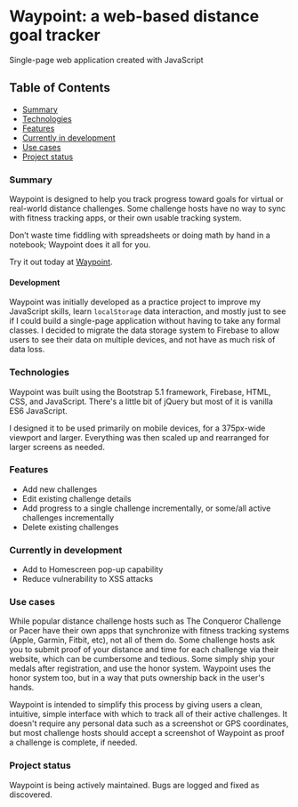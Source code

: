 # Waypoint: a web-based distance goal tracker
Single-page web application created with JavaScript

## Table of Contents
- [Summary](#summary)
- [Technologies](#technologies)
- [Features](#features)
- [Currently in development](#currently-in-development)
- [Use cases](#use-cases)
- [Project status](#project-status)

### Summary
Waypoint is designed to help you track progress toward goals for virtual or real-world distance challenges. Some challenge hosts have no way to sync with fitness tracking apps, or their own usable tracking system.

Don’t waste time fiddling with spreadsheets or doing math by hand in a notebook; Waypoint does it all for you.

Try it out today at [Waypoint](https://waypointapp.net).

#### Development
Waypoint was initially developed as a practice project to improve my JavaScript skills, learn `localStorage` data interaction, and mostly just to see if I could build a single-page application without having to take any formal classes.  I decided to migrate the data storage system to Firebase to allow users to see their data on multiple devices, and not have as much risk of data loss.

### Technologies
Waypoint was built using the Bootstrap 5.1 framework, Firebase, HTML, CSS, and JavaScript.  There's a little bit of jQuery but most of it is vanilla ES6 JavaScript.

I designed it to be used primarily on mobile devices, for a 375px-wide viewport and larger.  Everything was then scaled up and rearranged for larger screens as needed.

### Features
- Add new challenges
- Edit existing challenge details
- Add progress to a single challenge incrementally, or some/all active challenges incrementally
- Delete existing challenges

### Currently in development
- Add to Homescreen pop-up capability
- Reduce vulnerability to XSS attacks

### Use cases
While popular distance challenge hosts such as The Conqueror Challenge or Pacer have their own apps that synchronize with fitness tracking systems (Apple, Garmin, Fitbit, etc), not all of them do.  Some challenge hosts ask you to submit proof of your distance and time for each challenge via their website, which can be cumbersome and tedious.  Some simply ship your medals after registration, and use the honor system.  Waypoint uses the honor system too, but in a way that puts ownership back in the user's hands.

Waypoint is intended to simplify this process by giving users a clean, intuitive, simple interface with which to track all of their active challenges.  It doesn't require any personal data such as a screenshot or GPS coordinates, but most challenge hosts should accept a screenshot of Waypoint as proof a challenge is complete, if needed.

### Project status
Waypoint is being actively maintained.  Bugs are logged and fixed as discovered.
